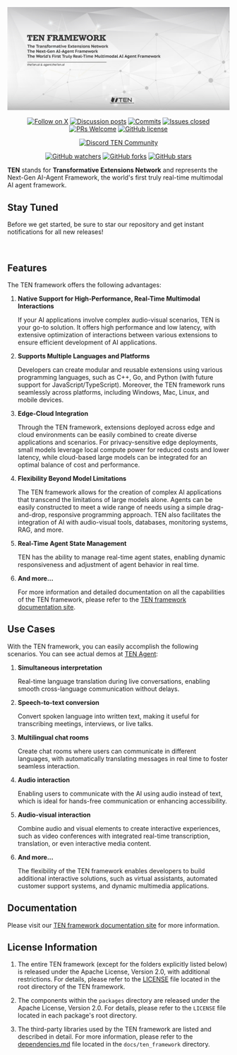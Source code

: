 [![TEN Framework Banner Image](https://github.com/TEN-framework/docs/blob/main/assets/jpg/ten-banner.jpg?raw=true)](https://theten.ai)

<div align="center">

[![Follow on X](https://img.shields.io/twitter/follow/TenFramework?logo=X&color=%20%23f5f5f5)](https://twitter.com/intent/follow?screen_name=TenFramework)
[![Discussion posts](https://img.shields.io/github/discussions/TEN-framework/ten_framework?labelColor=%20%23FDB062&color=%20%23f79009)](https://github.com/TEN-framework/ten_framework/discussions/)
[![Commits](https://img.shields.io/github/commit-activity/m/TEN-framework/ten_framework?labelColor=%20%237d89b0&color=%20%235d6b98)](https://github.com/TEN-framework/ten_framework/graphs/commit-activity)
[![Issues closed](https://img.shields.io/github/issues-search?query=repo%3ATEN-framework%2Ften_framework%20is%3Aclosed&label=issues%20closed&labelColor=green&color=green)](https://github.com/TEN-framework/ten_framework/issues)
[![PRs Welcome](https://img.shields.io/badge/PRs-welcome-brightgreen.svg?style=flat-square)](https://github.com/TEN-framework/ten_framework/pulls)
[![GitHub license](https://img.shields.io/badge/License-Apache_2.0_with_certain_conditions-blue.svg?labelColor=%20%23155EEF&color=%20%23528bff)](https://github.com/TEN-framework/ten_framework/blob/main/LICENSE)

[![Discord TEN Community](https://dcbadge.vercel.app/api/server/VnPftUzAMJ)](https://discord.gg/VnPftUzAMJ)

[![GitHub watchers](https://img.shields.io/github/watchers/TEN-framework/ten_framework?style=social&label=Watch)](https://GitHub.com/TEN-framework/ten_framework/watchers/?WT.mc_id=academic-105485-koreyst)
[![GitHub forks](https://img.shields.io/github/forks/TEN-framework/ten_framework?style=social&label=Fork)](https://GitHub.com/TEN-framework/ten_framework/network/?WT.mc_id=academic-105485-koreyst)
[![GitHub stars](https://img.shields.io/github/stars/TEN-framework/ten_framework?style=social&label=Star)](https://GitHub.com/TEN-framework/ten_framework/stargazers/?WT.mc_id=academic-105485-koreyst)

</div>

**TEN** stands for **Transformative Extensions Network** and represents the Next-Gen AI-Agent Framework, the world's first truly real-time multimodal AI agent framework.

## Stay Tuned

Before we get started, be sure to star our repository and get instant notifications for all new releases!

<figure><img src="https://github.com/TEN-framework/docs/blob/main/assets/gif/star_ten_w_confetti.gif" alt=""></figure>

## Features

The TEN framework offers the following advantages:

1. **Native Support for High-Performance, Real-Time Multimodal Interactions**

   If your AI applications involve complex audio-visual scenarios, TEN is your go-to solution. It offers high performance and low latency, with extensive optimization of interactions between various extensions to ensure efficient development of AI applications.

2. **Supports Multiple Languages and Platforms**

   Developers can create modular and reusable extensions using various programming languages, such as C++, Go, and Python (with future support for JavaScript/TypeScript). Moreover, the TEN framework runs seamlessly across platforms, including Windows, Mac, Linux, and mobile devices.

3. **Edge-Cloud Integration**

   Through the TEN framework, extensions deployed across edge and cloud environments can be easily combined to create diverse applications and scenarios. For privacy-sensitive edge deployments, small models leverage local compute power for reduced costs and lower latency, while cloud-based large models can be integrated for an optimal balance of cost and performance.

4. **Flexibility Beyond Model Limitations**

   The TEN framework allows for the creation of complex AI applications that transcend the limitations of large models alone. Agents can be easily constructed to meet a wide range of needs using a simple drag-and-drop, responsive programming approach. TEN also facilitates the integration of AI with audio-visual tools, databases, monitoring systems, RAG, and more.

5. **Real-Time Agent State Management**

   TEN has the ability to manage real-time agent states, enabling dynamic responsiveness and adjustment of agent behavior in real time.

6. **And more...**

   For more information and detailed documentation on all the capabilities of the TEN framework, please refer to the [TEN framework documentation site](https://doc.theten.ai/).

## Use Cases

With the TEN framework, you can easily accomplish the following scenarios. You can see actual demos at [TEN Agent](https://github.com/ten-framework/ten-agent):

1. **Simultaneous interpretation**

   Real-time language translation during live conversations, enabling smooth cross-language communication without delays.

2. **Speech-to-text conversion**

   Convert spoken language into written text, making it useful for transcribing meetings, interviews, or live talks.

3. **Multilingual chat rooms**

   Create chat rooms where users can communicate in different languages, with automatically translating messages in real time to foster seamless interaction.

4. **Audio interaction**

   Enabling users to communicate with the AI using audio instead of text, which is ideal for hands-free communication or enhancing accessibility.

5. **Audio-visual interaction**

   Combine audio and visual elements to create interactive experiences, such as video conferences with integrated real-time transcription, translation, or even interactive media content.

6. **And more...**

   The flexibility of the TEN framework enables developers to build additional interactive solutions, such as virtual assistants, automated customer support systems, and dynamic multimedia applications.

## Documentation

Please visit our [TEN framework documentation site](https://doc.theten.ai/) for more information.

## License Information

1. The entire TEN framework (except for the folders explicitly listed below) is released under the Apache License, Version 2.0, with additional restrictions. For details, please refer to the [LICENSE](./LICENSE) file located in the root directory of the TEN framework.

2. The components within the `packages` directory are released under the Apache License, Version 2.0. For details, please refer to the `LICENSE` file located in each package's root directory.

3. The third-party libraries used by the TEN framework are listed and described in detail. For more information, please refer to the [dependencies.md](./docs/ten_framework/dependencies.md) file located in the `docs/ten_framework` directory.
